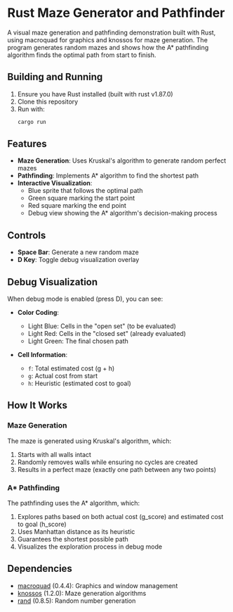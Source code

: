 # Rust Maze Generator and Pathfinder

A visual maze generation and pathfinding demonstration built with Rust, using macroquad for graphics and knossos for maze generation. The program generates random mazes and shows how the A* pathfinding algorithm finds the optimal path from start to finish.

## Building and Running

1. Ensure you have Rust installed (built with rust v1.87.0)
2. Clone this repository
3. Run with:
   ```bash
   cargo run
   ```

## Features

- **Maze Generation**: Uses Kruskal's algorithm to generate random perfect mazes
- **Pathfinding**: Implements A* algorithm to find the shortest path
- **Interactive Visualization**: 
  - Blue sprite that follows the optimal path
  - Green square marking the start point
  - Red square marking the end point
  - Debug view showing the A* algorithm's decision-making process

## Controls

- **Space Bar**: Generate a new random maze
- **D Key**: Toggle debug visualization overlay

## Debug Visualization

When debug mode is enabled (press D), you can see:

- **Color Coding**:
  - Light Blue: Cells in the "open set" (to be evaluated)
  - Light Red: Cells in the "closed set" (already evaluated)
  - Light Green: The final chosen path

- **Cell Information**:
  - `f`: Total estimated cost (g + h)
  - `g`: Actual cost from start
  - `h`: Heuristic (estimated cost to goal)

## How It Works

### Maze Generation
The maze is generated using Kruskal's algorithm, which:
1. Starts with all walls intact
2. Randomly removes walls while ensuring no cycles are created
3. Results in a perfect maze (exactly one path between any two points)

### A* Pathfinding
The pathfinding uses the A* algorithm, which:
1. Explores paths based on both actual cost (g_score) and estimated cost to goal (h_score)
2. Uses Manhattan distance as its heuristic
3. Guarantees the shortest possible path
4. Visualizes the exploration process in debug mode

## Dependencies

- [macroquad](https://github.com/not-fl3/macroquad) (0.4.4): Graphics and window management
- [knossos](https://crates.io/crates/knossos) (1.2.0): Maze generation algorithms
- [rand](https://crates.io/crates/rand) (0.8.5): Random number generation


